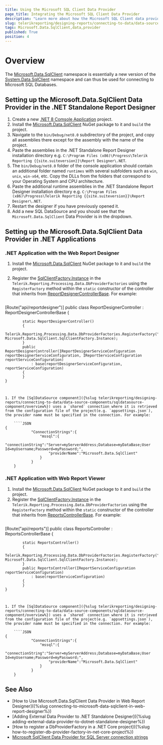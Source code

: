 ```yaml
---
title: Using the Microsoft SQL Client Data Provider
page_title: Integrating the Microsoft SQL Client Data Provider
description: "Learn more about how the Microsoft SQL Client data provider can be used by the SqlDataSource component to connect to MS SQL databases in Telerik Reporting."
slug: telerikreporting/designing-reports/connecting-to-data/data-source-components/sqldatasource-component/using-data-providers/using-microsfost-data-sqlclient-data-provider
tags: Microsoft.Data.SqlClient,data,provider
published: True
position: 4
---
```


# Overview

The [Microsoft.Data.SqlClient](https://learn.microsoft.com/en-us/sql/connect/ado-net/introduction-microsoft-data-sqlclient-namespace?view=sql-server-ver16) namespace is essentially a new version of the [System.Data.SqlClient](https://learn.microsoft.com/en-us/dotnet/api/system.data.sqlclient?view=net-8.0) namespace and can thus be used for connecting to Microsoft SQL Databases.

## Setting up the Microsoft.Data.SqlClient Data Provider in the .NET Standalone Report Designer

1. Create a new [.NET 8 Comsole Application](https://learn.microsoft.com/en-us/dotnet/csharp/tutorials/console-teleprompter) project.
1. Install the [Microsoft.Data.SqlClient](https://www.nuget.org/packages/Microsoft.Data.SqlClient/) NuGet package to it and `build` the project.
1. Navigate to the `bin/Debug/net8.0` subdirectory of the project, and copy all assemblies there except for the assembly with the name of the project.
1. Paste the assemblies in the .NET Standalone Report Designer installation directory e.g. `C:\Program Files (x86)\Progress\Telerik Reporting {{site.suiteversion}}\Report Designer\.NET`.
1. The `bin/Debug/net8.0` folder of the console application should contain an additional folder named `runtimes` with several subfolders such as `win`, `unix`, `win-x64`, etc. Copy the DLLs from the folders that correspond to your Operating System and CPU architecture.
1. Paste the additional runtime assemblies in the .NET Standalone Report Designer installation directory e.g. `C:\Program Files (x86)\Progress\Telerik Reporting {{site.suiteversion}}\Report Designer\.NET`.
1. Restart the designer if you have previously opened it.
1. Add a new SQL DataSource and you should see that the `Microsoft.Data.SqlClient` Data Provider is in the dropdown.

## Setting up the Microsoft.Data.SqlClient Data Provider in .NET Applications

### .NET Application with the Web Report Designer

1. Install the [Microsoft.Data.SqlClient](https://www.nuget.org/packages/Microsoft.Data.SqlClient/) NuGet package to it and `build` the project.
1. Register the [SqlClientFactory.Instance](https://learn.microsoft.com/en-us/dotnet/api/microsoft.data.sqlclient.sqlclientfactory.instance) in the `Telerik.Reporting.Processing.Data.DbProviderFactories` using the `RegisterFactory` method within the `static` constructor of the controller that inherits from [ReportDesignerControllerBase](/api/telerik.webreportdesigner.services.controllers.reportdesignercontrollerbase). For example:

	````CSharp
[Route("api/reportdesigner")]
	public class ReportDesignerController : ReportDesignerControllerBase
	{

			static ReportDesignerController()
			{
				Telerik.Reporting.Processing.Data.DbProviderFactories.RegisterFactory("Microsoft.Data.SqlClient", Microsoft.Data.SqlClient.SqlClientFactory.Instance);
			}
			public ReportDesignerController(IReportDesignerServiceConfiguration reportDesignerServiceConfiguration, IReportServiceConfiguration reportServiceConfiguration)
				: base(reportDesignerServiceConfiguration, reportServiceConfiguration)
			{
			}
	}
````


1. If the [SqlDataSource component]({%slug telerikreporting/designing-reports/connecting-to-data/data-source-components/sqldatasource-component/overview%}) uses a `shared` connection where it is retrieved from the configuration file of the project(e.g. `appsettings.json`), the provider name must be specified in the connection. For example:

	````JSON
{
			"ConnectionStrings":{
				"mssql":{
					"connectionString":"Server=myServerAddress;Database=myDataBase;User Id=myUsername;Password=myPassword;",
					"providerName":"Microsoft.Data.SqlClient"
				}
			}
	}
````


### .NET Application with Web Report Viewer

1. Install the [Microsoft.Data.SqlClient](https://www.nuget.org/packages/Microsoft.Data.SqlClient/) NuGet package to it and `build` the project.
1. Register the [SqlClientFactory.Instance](https://learn.microsoft.com/en-us/dotnet/api/microsoft.data.sqlclient.sqlclientfactory.instance) in the `Telerik.Reporting.Processing.Data.DbProviderFactories` using the `RegisterFactory` method within the `static` constructor of the controller that inherits from [ReportsControllerBase](/api/telerik.reporting.services.webapi.reportscontrollerbase). For example:
	````CSharp
[Route("api/reports")]
	public class ReportsController : ReportsControllerBase
	{

			static ReportsController()
			{
				Telerik.Reporting.Processing.Data.DbProviderFactories.RegisterFactory("Microsoft.Data.SqlClient", Microsoft.Data.SqlClient.SqlClientFactory.Instance);
			}
			public ReportsController(IReportServiceConfiguration reportServiceConfiguration)
				: base(reportServiceConfiguration)
			{
			}
	}
````


1. If the [SqlDataSource component]({%slug telerikreporting/designing-reports/connecting-to-data/data-source-components/sqldatasource-component/overview%}) uses a `shared` connection where it is retrieved from the configuration file of the project(e.g. `appsettings.json`), the provider name must be specified in the connection. For example:

	````JSON
{
			"ConnectionStrings":{
				"mssql":{
					"connectionString":"Server=myServerAddress;Database=myDataBase;User Id=myUsername;Password=myPassword;",
					"providerName":"Microsoft.Data.SqlClient"
				}
			}
	}
````


## See Also

* [How to Use Microsoft.Data.SqlClient Data Provider in Web Report Designer]({%slug connecting-to-microsoft-data-sqlclient-in-web-report-designer%})
* [Adding External Data Provider to .NET Standalone Designer]({%slug adding-external-data-provider-to-dotnet-standalone-designer%})
* [How to register a DbProviderFactory in a .NET Core project]({%slug how-to-register-db-provider-factory-in-net-core-project%})
* [Microsoft SqlClient Data Provider for SQL Server connection strings](https://www.connectionstrings.com/microsoft-data-sqlclient/)
